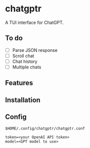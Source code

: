 # chatgptr

A TUI interface for ChatGPT.

## To do

- [ ] Parse JSON response
- [ ] Scroll chat
- [ ] Chat history
- [ ] Multiple chats

## Features

## Installation

## Config

`$HOME/.config/chatgptr/chatgptr.conf`

```
token=<your OpenAI API token>
model=<GPT model to use>
```

